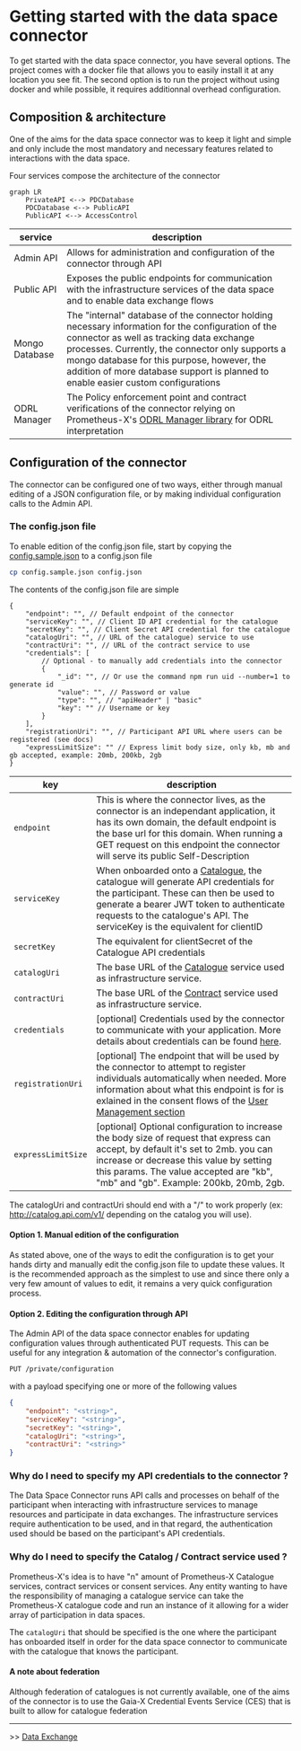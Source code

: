 # Getting started with the data space connector

To get started with the data space connector, you have several options. The project comes with a docker file that allows you to easily install it at any location you see fit. The second option is to run the project without using docker and while possible, it requires additionnal overhead configuration.

## Composition & architecture

One of the aims for the data space connector was to keep it light and simple and only include the most mandatory and necessary features related to interactions with the data space.

Four services compose the architecture of the connector

```mermaid
graph LR
    PrivateAPI <--> PDCDatabase
    PDCDatabase <--> PublicAPI
    PublicAPI <--> AccessControl
```

| service        | description                                                                                                                                                                                                                                                                                                                           |
| -------------- | ------------------------------------------------------------------------------------------------------------------------------------------------------------------------------------------------------------------------------------------------------------------------------------------------------------------------------------- |
| Admin API      | Allows for administration and configuration of the connector through API                                                                                                                                                                                                                                                              |
| Public API     | Exposes the public endpoints for communication with the infrastructure services of the data space and to enable data exchange flows                                                                                                                                                                                                   |
| Mongo Database | The "internal" database of the connector holding necessary information for the configuration of the connector as well as tracking data exchange processes. Currently, the connector only supports a mongo database for this purpose, however, the addition of more database support is planned to enable easier custom configurations |
| ODRL Manager   | The Policy enforcement point and contract verifications of the connector relying on Prometheus-X's [ODRL Manager library](https://github.com/Prometheus-X-association/odrl-manager) for ODRL interpretation                                                                                                                           |

## Configuration of the connector

The connector can be configured one of two ways, either through manual editing of a JSON configuration file, or by making individual configuration calls to the Admin API.

### The config.json file

To enable edition of the config.json file, start by copying the [config.sample.json](../src/config.sample.json) to a config.json file

```bash
cp config.sample.json config.json
```

The contents of the config.json file are simple

```jsonc
{
    "endpoint": "", // Default endpoint of the connector
    "serviceKey": "", // Client ID API credential for the catalogue
    "secretKey": "", // Client Secret API credential for the catalogue
    "catalogUri": "", // URL of the catalogue) service to use
    "contractUri": "", // URL of the contract service to use
    "credentials": [
        // Optional - to manually add credentials into the connector
        {
            "_id": "", // Or use the command npm run uid --number=1 to generate id
            "value": "", // Password or value
            "type": "", // "apiHeader" | "basic"
            "key": "" // Username or key
        }
    ],
    "registrationUri": "", // Participant API URL where users can be registered (see docs)
    "expressLimitSize": "" // Express limit body size, only kb, mb and gb accepted, example: 20mb, 200kb, 2gb
}
```

| key                | description                                                                                                                                                                                                                                                                                                       |
| ------------------ | ----------------------------------------------------------------------------------------------------------------------------------------------------------------------------------------------------------------------------------------------------------------------------------------------------------------- |
| `endpoint`         | This is where the connector lives, as the connector is an independant application, it has its own domain, the default endpoint is the base url for this domain. When running a GET request on this endpoint the connector will serve its public Self-Description                                                  |
| `serviceKey`       | When onboarded onto a [Catalogue](https://github.com/Prometheus-X-association/catalog-api), the catalogue will generate API credentials for the participant. These can then be used to generate a bearer JWT token to authenticate requests to the catalogue's API. The serviceKey is the equivalent for clientID |
| `secretKey`        | The equivalent for clientSecret of the Catalogue API credentials                                                                                                                                                                                                                                                  |
| `catalogUri`       | The base URL of the [Catalogue](https://github.com/Prometheus-X-association/catalog-api) service used as infrastructure service.                                                                                                                                                                                  |
| `contractUri`      | The base URL of the [Contract](https://github.com/Prometheus-X-association/contract-manager) service used as infrastructure service.                                                                                                                                                                              |
| `credentials`      | [optional] Credentials used by the connector to communicate with your application. More details about credentials can be found [here](./CREDENTIALS.md).                                                                                                                                                          |
| `registrationUri`  | [optional] The endpoint that will be used by the connector to attempt to register individuals automatically when needed. More information about what this endpoint is for is exlained in the consent flows of the [User Management section](./USER_MANAGEMENT.md#consent-flows-for-user-management)               |
| `expressLimitSize` | [optional] Optional configuration to increase the body size of request that express can accept, by default it's set to 2mb. you can increase or decrease this value by setting this params. The value accepted are "kb", "mb" and "gb". Example: 200kb, 20mb, 2gb.                                                |

The catalogUri and contractUri should end with a "/" to work properly (ex: http://catalog.api.com/v1/ depending on the catalog you will use).

#### Option 1. Manual edition of the configuration

As stated above, one of the ways to edit the configuration is to get your hands dirty and manually edit the config.json file to update these values. It is the recommended approach as the simplest to use and since there only a very few amount of values to edit, it remains a very quick configuration process.

#### Option 2. Editing the configuration through API

The Admin API of the data space connector enables for updating configuration values through authenticated PUT requests. This can be useful for any integration & automation of the connector's configuration.

```bash
PUT /private/configuration
```

with a payload specifying one or more of the following values

```json
{
    "endpoint": "<string>",
    "serviceKey": "<string>",
    "secretKey": "<string>",
    "catalogUri": "<string>",
    "contractUri": "<string>"
}
```

### Why do I need to specify my API credentials to the connector ?

The Data Space Connector runs API calls and processes on behalf of the participant when interacting with infrastructure services to manage resources and participate in data exchanges. The infrastructure services require authentication to be used, and in that regard, the authentication used should be based on the participant's API credentials.

### Why do I need to specify the Catalog / Contract service used ?

Prometheus-X's idea is to have "n" amount of Prometheus-X Catalogue services, contract services or consent services. Any entity wanting to have the responsibility of managing a catalogue service can take the Prometheus-X catalogue code and run an instance of it allowing for a wider array of participation in data spaces.

The `catalogUri` that should be specified is the one where the participant has onboarded itself in order for the data space connector to communicate with the catalogue that knows the participant.

#### A note about federation

Although federation of catalogues is not currently available, one of the aims of the connector is to use the Gaia-X Credential Events Service (CES) that is built to allow for catalogue federation

---

\>\> [Data Exchange](./DATA_EXCHANGE.md)
